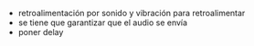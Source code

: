 - retroalimentación por sonido y vibración para retroalimentar
- se tiene que garantizar que el audio se envía
- poner delay